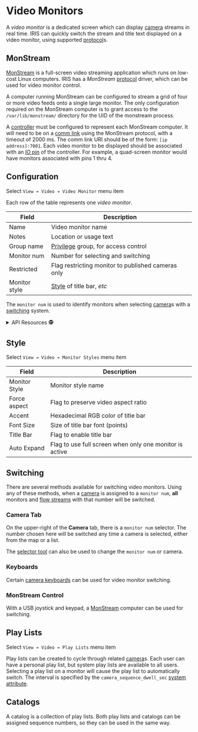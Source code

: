 # Video Monitors

A _video monitor_ is a dedicated screen which can display [camera] streams in
real time.  IRIS can quickly switch the stream and title text displayed on a
video monitor, using supported [protocol]s.

## MonStream

[MonStream] is a full-screen video streaming application which runs on low-cost
Linux computers.  IRIS has a _MonStream_ [protocol] driver, which can be used
for video monitor control.

A computer running MonStream can be configured to stream a grid of four or more
video feeds onto a single large monitor.  The only configuration required on the
MonStream computer is to grant access to the `/var/lib/monstream/` directory for
the UID of the monstream process.

A [controller] must be configured to represent each MonStream computer.  It will
need to be on a [comm link] using the MonStream protocol, with a timeout of 2000
ms.  The comm link URI should be of the form: `[ip address]:7001`.  Each video
monitor to be displayed should be associated with an [IO pin] of the controller.
For example, a quad-screen monitor would have monitors associated with pins 1
thru 4.

## Configuration

Select `View ➔ Video ➔ Video Monitor` menu item

Each row of the table represents one _video monitor_.

Field         | Description
--------------|---------------------------------------------------
Name          | Video monitor name
Notes         | Location or usage text
Group name    | [Privilege] group, for access control
Monitor num   | Number for selecting and switching
Restricted    | Flag restricting monitor to published cameras only
Monitor style | [Style](#style) of title bar, _etc_

The `monitor num` is used to identify monitors when selecting [camera]s with
a [switching](#switching) system.

<details>
<summary>API Resources 🕵️ </summary>

* `iris/api/video_monitor` (primary)
* `iris/api/video_monitor/{name}`

| Access       | Primary              | Secondary                  |
|--------------|----------------------|----------------------------|
| 👁️  View      | name                 |                            |
| 👉 Operate   |                      | camera                     |
| 💡 Manage    | notes                | restricted, monitor\_style |
| 🔧 Configure | mon\_num, controller | pin                        |

</details>

## Style

Select `View ➔ Video ➔ Monitor Styles` menu item

Field         | Description
--------------|---------------------------------------------------
Monitor Style | Monitor style name
Force aspect  | Flag to preserve video aspect ratio
Accent        | Hexadecimal RGB color of title bar
Font Size     | Size of title bar font (points)
Title Bar     | Flag to enable title bar
Auto Expand   | Flag to use full screen when only one monitor is active

## Switching

There are several methods available for switching video monitors.  Using any of
these methods, when a [camera] is assigned to a `monitor num`, **all** monitors
and [flow streams] with that number will be switched.

### Camera Tab

On the upper-right of the **Camera** tab, there is a `monitor num` selector.
The number chosen here will be switched any time a camera is selected, either
from the map or a list.

The [selector tool] can also be used to change the `monitor num` or camera.

### Keyboards

Certain [camera keyboards] can be used for video monitor switching.

### MonStream Control

With a USB joystick and keypad, a [MonStream](#monstream) computer can be used
for switching.

## Play Lists

Select `View ➔ Video ➔ Play Lists` menu item

Play lists can be created to cycle through related [camera]s.  Each user can
have a personal play list, but system play lists are available to all users.
Selecting a play list on a monitor will cause the play list to automatically
switch.  The interval is specified by the `camera_sequence_dwell_sec`
[system attribute].

## Catalogs

A catalog is a collection of play lists.  Both play lists and catalogs can be
assigned sequence numbers, so they can be used in the same way.


[camera]: cameras.html
[camera keyboards]: cameras.html#camera-keyboards
[comm link]: comm_links.html
[controller]: controllers.html
[flow streams]: flow_streams.html
[IO pin]: controllers.html#io-pins
[MonStream]: https://github.com/mnit-rtmc/monstream
[Privilege]: user_roles.html#privileges
[protocol]: protocols.html
[selector tool]: cameras.html#selector-tool
[system attribute]: system_attributes.html
